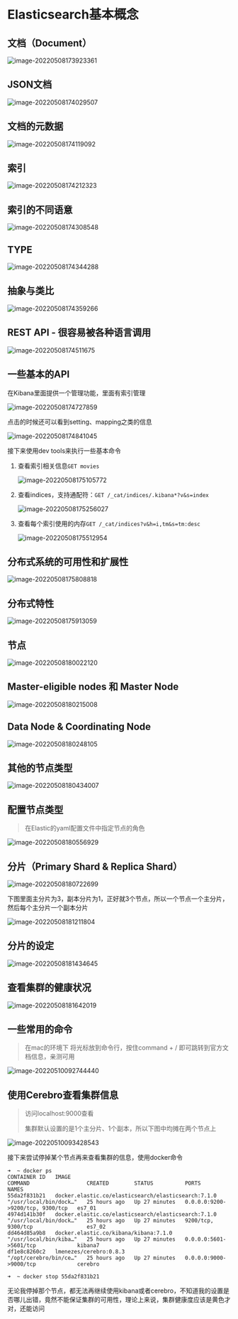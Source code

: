 # Elasticsearch基本概念

## 文档（Document）

![image-20220508173923361](/Users/litian/Documents/lian2077/documents/documents/Elastic-Search/Elastic核心技术与实战/images/image-20220508173923361.png)

## JSON文档

![image-20220508174029507](/Users/litian/Documents/lian2077/documents/documents/Elastic-Search/Elastic核心技术与实战/images/image-20220508174029507.png)

## 文档的元数据

![image-20220508174119092](/Users/litian/Documents/lian2077/documents/documents/Elastic-Search/Elastic核心技术与实战/images/image-20220508174119092.png)

## 索引

![image-20220508174212323](/Users/litian/Documents/lian2077/documents/documents/Elastic-Search/Elastic核心技术与实战/images/image-20220508174212323.png)

## 索引的不同语意

![image-20220508174308548](/Users/litian/Documents/lian2077/documents/documents/Elastic-Search/Elastic核心技术与实战/images/image-20220508174308548.png)

## TYPE

![image-20220508174344288](/Users/litian/Documents/lian2077/documents/documents/Elastic-Search/Elastic核心技术与实战/images/image-20220508174344288.png)

## 抽象与类比

![image-20220508174359266](/Users/litian/Documents/lian2077/documents/documents/Elastic-Search/Elastic核心技术与实战/images/image-20220508174359266.png)

## REST API - 很容易被各种语言调用

![image-20220508174511675](/Users/litian/Documents/lian2077/documents/documents/Elastic-Search/Elastic核心技术与实战/images/image-20220508174511675.png)

## 一些基本的API

在Kibana里面提供一个管理功能，里面有索引管理

![image-20220508174727859](/Users/litian/Documents/lian2077/documents/documents/Elastic-Search/Elastic核心技术与实战/images/image-20220508174727859.png)

点击的时候还可以看到setting、mapping之类的信息

![image-20220508174841045](/Users/litian/Documents/lian2077/documents/documents/Elastic-Search/Elastic核心技术与实战/images/image-20220508174841045.png)

接下来使用dev tools来执行一些基本命令

1. 查看索引相关信息`GET movies`

   ![image-20220508175105772](/Users/litian/Documents/lian2077/documents/documents/Elastic-Search/Elastic核心技术与实战/images/image-20220508175105772.png)

   

2. 查看indices，支持通配符：`GET /_cat/indices/.kibana*?v&s=index`

   ![image-20220508175256027](/Users/litian/Documents/lian2077/documents/documents/Elastic-Search/Elastic核心技术与实战/images/image-20220508175256027.png)

3. 查看每个索引使用的内存`GET /_cat/indices?v&h=i,tm&s=tm:desc`

   ![image-20220508175512954](/Users/litian/Documents/lian2077/documents/documents/Elastic-Search/Elastic核心技术与实战/images/image-20220508175512954.png)

## 分布式系统的可用性和扩展性

![image-20220508175808818](/Users/litian/Documents/lian2077/documents/documents/Elastic-Search/Elastic核心技术与实战/images/image-20220508175808818.png)

## 分布式特性

![image-20220508175913059](/Users/litian/Documents/lian2077/documents/documents/Elastic-Search/Elastic核心技术与实战/images/image-20220508175913059.png)

## 节点

![image-20220508180022120](/Users/litian/Documents/lian2077/documents/documents/Elastic-Search/Elastic核心技术与实战/images/image-20220508180022120.png)

## Master-eligible nodes 和 Master Node

![image-20220508180215008](/Users/litian/Documents/lian2077/documents/documents/Elastic-Search/Elastic核心技术与实战/images/image-20220508180215008.png)

## Data Node & Coordinating Node

![image-20220508180248105](/Users/litian/Documents/lian2077/documents/documents/Elastic-Search/Elastic核心技术与实战/images/image-20220508180248105.png)

## 其他的节点类型

![image-20220508180434007](/Users/litian/Documents/lian2077/documents/documents/Elastic-Search/Elastic核心技术与实战/images/image-20220508180434007.png)

## 配置节点类型

> 在Elastic的yaml配置文件中指定节点的角色

![image-20220508180556929](/Users/litian/Documents/lian2077/documents/documents/Elastic-Search/Elastic核心技术与实战/images/image-20220508180556929.png)

## 分片（Primary Shard & Replica Shard）

![image-20220508180722699](/Users/litian/Documents/lian2077/documents/documents/Elastic-Search/Elastic核心技术与实战/images/image-20220508180722699.png)

下图里面主分片为3，副本分片为1，正好就3个节点，所以一个节点一个主分片，然后每个主分片一个副本分片

![image-20220508181211804](/Users/litian/Documents/lian2077/documents/documents/Elastic-Search/Elastic核心技术与实战/images/image-20220508181211804.png)



## 分片的设定

![image-20220508181434645](/Users/litian/Documents/lian2077/documents/documents/Elastic-Search/Elastic核心技术与实战/images/image-20220508181434645.png)

## 查看集群的健康状况

![image-20220508181642019](/Users/litian/Documents/lian2077/documents/documents/Elastic-Search/Elastic核心技术与实战/images/image-20220508181642019.png)

## 一些常用的命令

> 在mac的环境下 将光标放到命令行，按住command + / 即可跳转到官方文档信息，亲测可用

![image-20220510092744440](/Users/litian/Documents/lian2077/documents/documents/Elastic-Search/Elastic核心技术与实战/images/image-20220510092744440.png)

## 使用Cerebro查看集群信息

> 访问localhost:9000查看
>
> 集群默认设置的是1个主分片、1个副本，所以下图中均摊在两个节点上

![image-20220510093428543](/Users/litian/Documents/lian2077/documents/documents/Elastic-Search/Elastic核心技术与实战/images/image-20220510093428543.png)

接下来尝试停掉某个节点再来查看集群的信息，使用docker命令

````shell
➜  ~ docker ps
CONTAINER ID   IMAGE                                                 COMMAND                  CREATED        STATUS          PORTS                              NAMES
55da2f831b21   docker.elastic.co/elasticsearch/elasticsearch:7.1.0   "/usr/local/bin/dock…"   25 hours ago   Up 27 minutes   0.0.0.0:9200->9200/tcp, 9300/tcp   es7_01
4974d141b30f   docker.elastic.co/elasticsearch/elasticsearch:7.1.0   "/usr/local/bin/dock…"   25 hours ago   Up 27 minutes   9200/tcp, 9300/tcp                 es7_02
dd464d85a9b8   docker.elastic.co/kibana/kibana:7.1.0                 "/usr/local/bin/kiba…"   25 hours ago   Up 27 minutes   0.0.0.0:5601->5601/tcp             kibana7
df1e8c8260c2   lmenezes/cerebro:0.8.3                                "/opt/cerebro/bin/ce…"   25 hours ago   Up 27 minutes   0.0.0.0:9000->9000/tcp             cerebro
````

```
➜  ~ docker stop 55da2f831b21
```

无论我停掉那个节点，都无法再继续使用kibana或者cerebro，不知道我的设置是否哪儿出错，竟然不能保证集群的可用性，理论上来说，集群健康度应该是黄色才对，还能访问